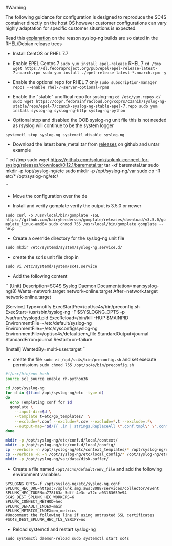 #Warning


The following guidance for configuration is designed to reproduce the SC4S container directly on the host 
OS however customer configurations can vary highly adaptation for specific customer situations is expected.

Read this [explanation](https://www.syslog-ng.com/community/b/blog/posts/installing-latest-syslog-ng-on-rhel-and-other-rpm-distributions)
on the reason syslog-ng builds are so dated in the RHEL/Debian release trees


* Install CentOS or RHEL 7.7
* Enable EPEL 
    Centos 7 
    ``sudo yum install epel-release``
    RHEL 7 
    ``
    cd /tmp
    wget https://dl.fedoraproject.org/pub/epel/epel-release-latest-7.noarch.rpm
    sudo yum install ./epel-release-latest-*.noarch.rpm -y
    ``
* Enable the optional repo for RHEL 7 only 
    ``sudo subscription-manager repos --enable rhel-7-server-optional-rpms``
* Enable the "stable" unoffical repo for syslog-ng
    ``
    cd /etc/yum.repos.d/
    sudo wget https://copr.fedorainfracloud.org/coprs/czanik/syslog-ng-stable/repo/epel-7/czanik-syslog-ng-stable-epel-7.repo
    sudo yum install syslog-ng syslog-ng-http syslog-ng-python 
    ``
    
* Optional stop and disabled the OOB syslog-ng unit file this is not needed as rsyslog will continue to be the system logger

``
systemctl stop syslog-ng
systemctl disable syslog-ng
``
        
* Download the latest bare_metal.tar from [releases](https://github.com/splunk/splunk-connect-for-syslog/releases) on github and untar example

``
cd /tmp
sudo wget https://github.com/splunk/splunk-connect-for-syslog/releases/download/0.12.1/baremetal.tar
tar -xf baremetal.tar 
sudo mkdir -p /opt/syslog-ng/etc
sudo mkdir -p /opt/syslog-ng/var
sudo cp -R etc/* /opt/syslog-ng/etc/

``

* Move the configuration over the de

* Install and verify gomplate verify the output is 3.5.0 or newer 

``
sudo curl -o /usr/local/bin/gomplate -sSL https://github.com/hairyhenderson/gomplate/releases/download/v3.5.0/gomplate_linux-amd64
sudo chmod 755 /usr/local/bin/gomplate
gomplate --help
``

* Create a override directory for the syslog-ng unit file

``
sudo mkdir /etc/systemd/system/syslog-ng.service.d/
``

* create the sc4s unit file drop in

``sudo vi /etc/systemd/system/sc4s.service``

* Add the following content

``
[Unit]
Description=SC4S Syslog Daemon
Documentation=man:syslog-ng(8)
Wants=network.target network-online.target
After=network.target network-online.target

[Service]
Type=notify
ExecStartPre=/opt/sc4s/bin/preconfig.sh
ExecStart=/usr/sbin/syslog-ng -F $SYSLOGNG_OPTS -p /var/run/syslogd.pid
ExecReload=/bin/kill -HUP $MAINPID
EnvironmentFile=-/etc/default/syslog-ng
EnvironmentFile=-/etc/sysconfig/syslog-ng
EnvironmentFile=/opt/sc4s/default/env_file
StandardOutput=journal
StandardError=journal
Restart=on-failure

[Install]
WantedBy=multi-user.target
``

* create the file ``sudo vi /opt/sc4s/bin/preconfig.sh`` and set execute permissions `sudo chmod 755 /opt/sc4s/bin/preconfig.sh`

```bash
#!/usr/bin/env bash
source scl_source enable rh-python36

cd /opt/syslog-ng
for d in $(find /opt/syslog-ng/etc -type d)
do
  echo Templating conf for $d
  gomplate \
    --input-dir=$d \
    --template t=etc/go_templates/  \
    --exclude=*.conf --exclude=*.csv --exclude=*.t --exclude=.*\
    --output-map="$d/{{ .in | strings.ReplaceAll \".conf.tmpl\" \".conf\" }}"
done

mkdir -p /opt/syslog-ng/etc/conf.d/local/context/
mkdir -p /opt/syslog-ng/etc/conf.d/local/config/
cp --verbose -n /opt/syslog-ng/etc/context_templates/* /opt/syslog-ng/etc/conf.d/local/context/
cp --verbose -R -n /opt/syslog-ng/etc/local_config/* /opt/syslog-ng/etc/conf.d/local/config/
mkdir -p /opt/syslog-ng/var/data/disk-buffer/

```
* Create a file named ``/opt/sc4s/default/env_file`` and add the following environment variables:

```dotenv
SYSLOGNG_OPTS=-f /opt/syslog-ng/etc/syslog-ng.conf 
SPLUNK_HEC_URL=https://splunk.smg.aws:8088/services/collector/event
SPLUNK_HEC_TOKEN=a778f63a-5dff-4e3c-a72c-a03183659e94
SC4S_DEST_SPLUNK_HEC_WORKERS=6
SPLUNK_CONNECT_METHOD=hec
SPLUNK_DEFAULT_INDEX=main
SPLUNK_METRICS_INDEX=em_metrics
#Uncomment the following line if using untrusted SSL certificates
#SC4S_DEST_SPLUNK_HEC_TLS_VERIFY=no
```

* Reload systemctl and restart syslog-ng

``
sudo systemctl daemon-reload
sudo systemctl start sc4s
``